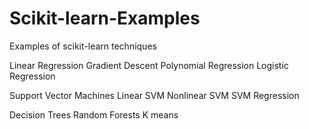 # Scikit-learn-Examples

Examples of scikit-learn techniques

Linear Regression
Gradient Descent
Polynomial Regression
Logistic Regression

Support Vector Machines
Linear SVM
Nonlinear SVM
SVM Regression

Decision Trees
Random Forests
K means
